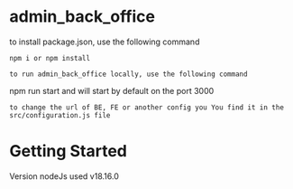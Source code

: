 # admin_back_office

to install package.json, use the following command
```
npm i or npm install

to run admin_back_office locally, use the following command
```
npm run start and will start by default on the port 3000
```
to change the url of BE, FE or another config you You find it in the src/configuration.js file
```

# Getting Started
Version nodeJs used v18.16.0
```
